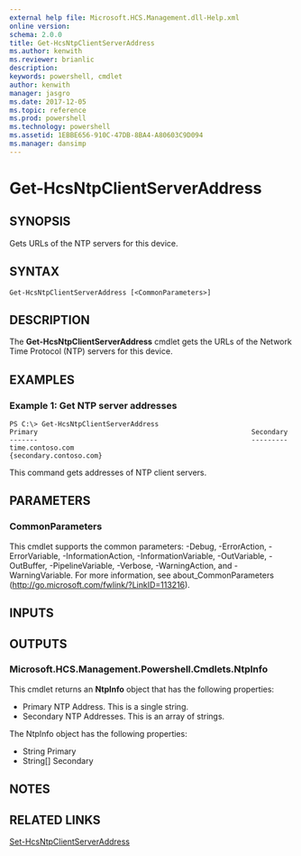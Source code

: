 ```yaml
---
external help file: Microsoft.HCS.Management.dll-Help.xml
online version: 
schema: 2.0.0
title: Get-HcsNtpClientServerAddress
ms.author: kenwith
ms.reviewer: brianlic
description: 
keywords: powershell, cmdlet
author: kenwith
manager: jasgro
ms.date: 2017-12-05
ms.topic: reference
ms.prod: powershell
ms.technology: powershell
ms.assetid: 1EBBE656-910C-47DB-8BA4-A80603C9D094
ms.manager: dansimp
---
```


# Get-HcsNtpClientServerAddress

## SYNOPSIS
Gets URLs of the NTP servers for this device.

## SYNTAX

```
Get-HcsNtpClientServerAddress [<CommonParameters>]
```

## DESCRIPTION
The **Get-HcsNtpClientServerAddress** cmdlet gets the URLs of the Network Time Protocol (NTP) servers for this device.

## EXAMPLES

### Example 1: Get NTP server addresses
```
PS C:\> Get-HcsNtpClientServerAddress
Primary                                                     Secondary
-------                                                     ---------
time.contoso.com                                            {secondary.contoso.com}
```

This command gets addresses of NTP client servers.

## PARAMETERS

### CommonParameters
This cmdlet supports the common parameters: -Debug, -ErrorAction, -ErrorVariable, -InformationAction, -InformationVariable, -OutVariable, -OutBuffer, -PipelineVariable, -Verbose, -WarningAction, and -WarningVariable. For more information, see about_CommonParameters (http://go.microsoft.com/fwlink/?LinkID=113216).

## INPUTS

## OUTPUTS

### Microsoft.HCS.Management.Powershell.Cmdlets.NtpInfo
This cmdlet returns an **NtpInfo** object that has the following properties:

- Primary NTP Address.
This is a single string. 
- Secondary NTP Addresses.
This is an array of strings.

The NtpInfo object has the following properties:

- String Primary 
- String\[\] Secondary

## NOTES

## RELATED LINKS

[Set-HcsNtpClientServerAddress](./Set-HcsNtpClientServerAddress.md)


